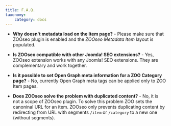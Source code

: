 ```yaml
---
title: F.A.Q.
taxonomy:
    category: docs
---
```


* **Why doesn't metadata load on the Item page?** - Please make sure that ZOOseo plugin is enabled and the *ZOOseo Metadata Item* layout is populated.

* **Is ZOOseo compatible with other Joomla! SEO extensions?** - Yes, ZOOseo extension works with any Joomla! SEO extensions. They are complementary and work together.

* **Is it possible to set Open Graph meta information for a ZOO Category page?** - No, currently Open Graph meta tags can be applied only to ZOO Item pages.

* **Does ZOOseo solve the problem with duplicated content?** - No, it is not a scope of ZOOseo plugin. To solve this problem ZOO sets the canoninal URL for an item. ZOOseo only prevents duplicating content by redirecting from URL with segments `/item` or `/category` to a new one (without segments).
